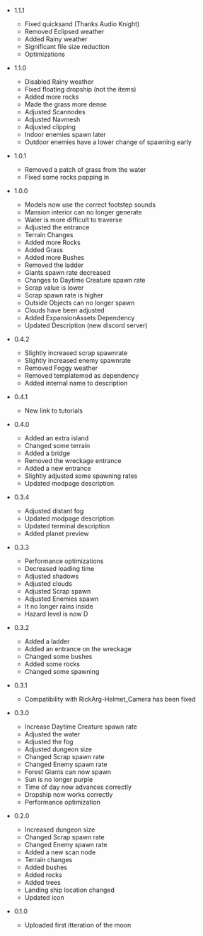 - 1.1.1
  - Fixed quicksand (Thanks Audio Knight)
  - Removed Eclipsed weather
  - Added Rainy weather
  - Significant file size reduction
  - Optimizations

- 1.1.0
  - Disabled Rainy weather
  - Fixed floating dropship (not the items)
  - Added more rocks
  - Made the grass more dense
  - Adjusted Scannodes
  - Adjusted Navmesh
  - Adjusted clipping
  - Indoor enemies spawn later
  - Outdoor enemies have a lower change of spawning early

- 1.0.1
  - Removed a patch of grass from the water
  - Fixed some rocks popping in

- 1.0.0
  - Models now use the correct footstep sounds
  - Mansion interior can no longer generate
  - Water is more difficult to traverse
  - Adjusted the entrance
  - Terrain Changes
  - Added more Rocks
  - Added Grass
  - Added more Bushes
  - Removed the ladder
  - Giants spawn rate decreased
  - Changes to Daytime Creature spawn rate
  - Scrap value is lower
  - Scrap spawn rate is higher
  - Outside Objects can no longer spawn
  - Clouds have been adjusted
  - Added ExpansionAssets Dependency
  - Updated Description (new discord server)

- 0.4.2
  - Slightly increased scrap spawnrate
  - Slightly increased enemy spawnrate
  - Removed Foggy weather
  - Removed templatemod as dependency
  - Added internal name to description

- 0.4.1
  - New link to tutorials

- 0.4.0
  - Added an extra island
  - Changed some terrain
  - Added a bridge
  - Removed the wreckage entrance
  - Added a new entrance
  - Slightly adjusted some spawning rates
  - Updated modpage description

- 0.3.4
  - Adjusted distant fog
  - Updated modpage description
  - Updated terminal description
  - Added planet preview

- 0.3.3
  - Performance optimizations
  - Decreased loading time
  - Adjusted shadows
  - Adjusted clouds
  - Adjusted Scrap spawn
  - Adjusted Enemies spawn
  - It no longer rains inside
  - Hazard level is now D

- 0.3.2
  - Added a ladder
  - Added an entrance on the wreckage
  - Changed some bushes
  - Added some rocks
  - Changed some spawning

- 0.3.1
  - Compatibility with RickArg-Helmet_Camera has been fixed

- 0.3.0
  - Increase Daytime Creature spawn rate
  - Adjusted the water
  - Adjusted the fog
  - Adjusted dungeon size
  - Changed Scrap spawn rate
  - Changed Enemy spawn rate
  - Forest Giants can now spawn
  - Sun is no longer purple
  - Time of day now advances correctly
  - Dropship now works correctly
  - Performance optimization

- 0.2.0
  - Increased dungeon size
  - Changed Scrap spawn rate
  - Changed Enemy spawn rate
  - Added a new scan node
  - Terrain changes
  - Added bushes
  - Added rocks
  - Added trees
  - Landing ship location changed
  - Updated icon

- 0.1.0
  - Uploaded first itteration of the moon
